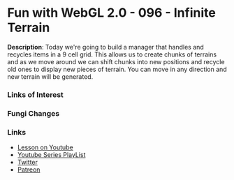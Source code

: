 # Fun with WebGL 2.0 - 096 - Infinite Terrain
**Description**:
Today we're going to build a manager that handles and recycles items in a 9 cell grid. This allows us to create chunks of terrains and as we move around we can shift chunks into new positions and recycle old ones to display new pieces of terrain. You can move in any direction and new terrain will be generated.

### Links of Interest


### Fungi Changes


### Links
* [Lesson on Youtube](https://youtu.be/C_kRglI_QF8)
* [Youtube Series PlayList](https://www.youtube.com/playlist?list=PLMinhigDWz6emRKVkVIEAaePW7vtIkaIF)
* [Twitter](https://twitter.com/SketchpunkLabs)
* [Patreon](https://www.patreon.com/sketchpunk)